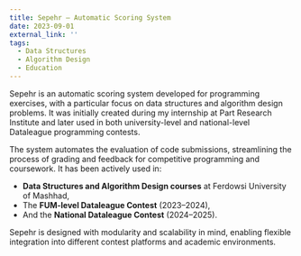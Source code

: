 ```yaml
---
title: Sepehr – Automatic Scoring System
date: 2023-09-01
external_link: ''
tags:
  - Data Structures
  - Algorithm Design
  - Education
---
```


Sepehr is an automatic scoring system developed for programming exercises, with a particular focus on data structures and algorithm design problems. It was initially created during my internship at Part Research Institute and later used in both university-level and national-level Dataleague programming contests.

<!--more-->

The system automates the evaluation of code submissions, streamlining the process of grading and feedback for competitive programming and coursework. It has been actively used in:
- **Data Structures and Algorithm Design courses** at Ferdowsi University of Mashhad,
- The **FUM-level Dataleague Contest** (2023–2024),
- And the **National Dataleague Contest** (2024–2025).

Sepehr is designed with modularity and scalability in mind, enabling flexible integration into different contest platforms and academic environments.